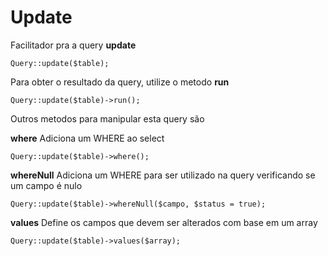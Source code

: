 # Update

Facilitador pra a query **update**

    Query::update($table);

Para obter o resultado da query, utilize o metodo **run**

    Query::update($table)->run();

Outros metodos para manipular esta query são

**where**
Adiciona um WHERE ao select

    Query::update($table)->where();

**whereNull**
Adiciona um WHERE para ser utilizado na query verificando se um campo é nulo

    Query::update($table)->whereNull($campo, $status = true);

**values**
Define os campos que devem ser alterados com base em um array

    Query::update($table)->values($array);
